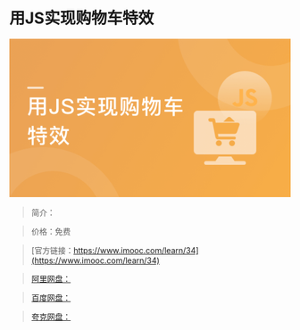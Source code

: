 # 用JS实现购物车特效

![img](../../assets/5fe442db00010c0f05400304.jpg)

> 简介：

> 价格：免费

> [官方链接：https://www.imooc.com/learn/34](https://www.imooc.com/learn/34)

> [阿里网盘：]()

> [百度网盘：]()

> [夸克网盘：]()
